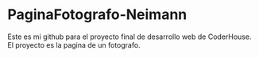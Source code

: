 # PaginaFotografo-Neimann
Este es mi github para el proyecto final de desarrollo web de CoderHouse. El proyecto es la pagina de un fotografo.
